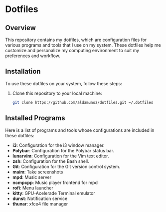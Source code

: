 # Dotfiles

## Overview

This repository contains my dotfiles, which are configuration files for various programs and tools that I use on my system. These dotfiles help me customize and personalize my computing environment to suit my preferences and workflow.

## Installation

To use these dotfiles on your system, follow these steps:

1. Clone this repository to your local machine:

   ```bash
   git clone https://github.com/aldamunoz/dotfiles.git ~/.dotfiles

## Installed Programs

Here is a list of programs and tools whose configurations are included in these dotfiles:

- **i3**: Configuration for the i3 window manager.
- **Polybar**: Configuration for the Polybar status bar.
- **lunarvim**: Configuration for the Vim text editor.
- **zsh**: Configuration for the Bash shell.
- **Git**: Configuration for the Git version control system.
- **maim**: Take screenshots
- **mpd**: Music server
- **ncmpcpp**: Music player frontend for mpd
- **rofi**: Menu launcher
- **kitty**: GPU-Acelerade Terminal emulator
- **dunst**: Notification service
- **thunar**: xfce4 file manager
